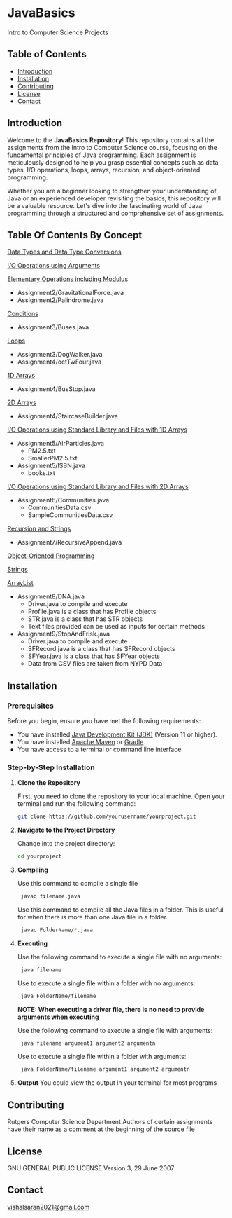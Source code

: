 # JavaBasics
Intro to Computer Science Projects

## Table of Contents
- [Introduction](#introduction)
- [Installation](#installation)
- [Contributing](#contributing)
- [License](#license)
- [Contact](#contact)

## Introduction

Welcome to the **JavaBasics Repository**! This repository contains all the assignments from the Intro to Computer Science course, focusing on the fundamental principles of Java programming. Each assignment is meticulously designed to help you grasp essential concepts such as data types, I/O operations, loops, arrays, recursion, and object-oriented programming.

Whether you are a beginner looking to strengthen your understanding of Java or an experienced developer revisiting the basics, this repository will be a valuable resource. Let's dive into the fascinating world of Java programming through a structured and comprehensive set of assignments.

## Table Of Contents By Concept

[Data Types and Data Type Conversions](#data-types-and-data-type-conversions)

[I/O Operations using Arguments](#io-operations-using-arguments)

[Elementary Operations including Modulus](#elementary-operations-including-modulus)
  - Assignment2/GravitationalForce.java
  - Assignment2/Palindrome.java

[Conditions](#conditions)
  - Assignment3/Buses.java

[Loops](#loops)
  - Assignment3/DogWalker.java
  - Assignment4/octTwFour.java

[1D Arrays](#1d-arrays)
  - Assignment4/BusStop.java

[2D Arrays](#2d-arrays)
  - Assignment4/StaircaseBuilder.java

[I/O Operations using Standard Library and Files with 1D Arrays](#io-operations-using-standard-library-and-files-with-1d-arrays)
  - Assignment5/AirParticles.java
    - PM2.5.txt
    - SmallerPM2.5.txt
  - Assignment5/ISBN.java
    - books.txt

[I/O Operations using Standard Library and Files with 2D Arrays](#io-operations-using-standard-library-and-files-with-2d-arrays)
  - Assignment6/Communities.java
    - CommunitiesData.csv
    - SampleCommunitiesData.csv

[Recursion and Strings](#recursion-and-strings)
  - Assignment7/RecursiveAppend.java

[Object-Oriented Programming](#object-oriented-programming)

[Strings](#strings)

[ArrayList](#arraylist)
  - Assignment8/DNA.java
    - Driver.java to compile and execute
    - Profile.java is a class that has Profile objects
    - STR.java is a class that has STR objects
    - Text files provided can be used as inputs for certain methods
  - Assignment9/StopAndFrisk.java
    - Driver.java to compile and execute
    - SFRecord.java is a class that has SFRecord objects
    - SFYear.java is a class that has SFYear objects
    - Data from CSV files are taken from NYPD Data


## Installation

### Prerequisites

Before you begin, ensure you have met the following requirements:
- You have installed [Java Development Kit (JDK)](https://www.oracle.com/java/technologies/javase-jdk11-downloads.html) (Version 11 or higher).
- You have installed [Apache Maven](https://maven.apache.org/) or [Gradle](https://gradle.org/).
- You have access to a terminal or command line interface.

### Step-by-Step Installation

1. **Clone the Repository**

    First, you need to clone the repository to your local machine. Open your terminal and run the following command:
    ```bash
    git clone https://github.com/yourusername/yourproject.git
    ```

2. **Navigate to the Project Directory**

    Change into the project directory:
    ```bash
    cd yourproject
    ```

3. **Compiling**

   Use this command to compile a single file
   ```bash
    javac filename.java
    ```
   Use this command to compile all the Java files in a folder. This is useful for when there is more than one Java file in a folder.
   ```bash
    javac FolderName/*.java
    ```
4. **Executing**

   Use the following command to execute a single file with no arguments:
   ```bash
    java filename
    ```

   Use to execute a single file within a folder with no arguments:
   ```bash
    java FolderName/filename
    ```

    **NOTE: When executing a driver file, there is no need to provide arguments when executing**
    
    Use the following command to execute a single file with arguments:
   ```bash
    java filename argument1 argument2 argumentn
    ```

   Use to execute a single file within a folder with arguments:
   ```bash
    java FolderName/filename argument1 argument2 argumentn
    ```

5. **Output**
   You could view the output in your terminal for most programs

## Contributing
Rutgers Computer Science Department
  Authors of certain assignments have their name as a comment at the beginning of the source file

## License
GNU GENERAL PUBLIC LICENSE
Version 3, 29 June 2007

## Contact
vishalsaran2021@gmail.com
